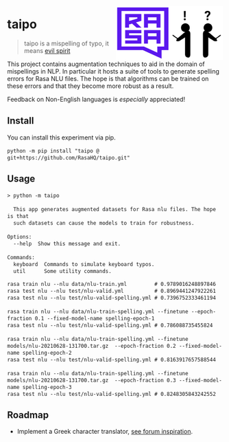 <img src="icon.png" width="125" height="125" align="right" /> <img src="logo.svg" width=125 height=125 align="right">

# taipo

> taipo is a mispelling of typo, it means [evil spirit](https://en.wiktionary.org/wiki/taipo)

This project contains augmentation techniques to aid in the domain of mispellings
in NLP. In particular it hosts a suite of tools to generate spelling errors for Rasa NLU files.
The hope is that algorithms can be trained on these errors and that they become
more robust as a result.

Feedback on Non-English languages is *especially* appreciated!

## Install

You can install this experiment via pip.

```
python -m pip install "taipo @ git+https://github.com/RasaHQ/taipo.git"
```

## Usage

```
> python -m taipo

  This app generates augmented datasets for Rasa nlu files. The hope is that
  such datasets can cause the models to train for robustness.

Options:
  --help  Show this message and exit.

Commands:
  keyboard  Commands to simulate keyboard typos.
  util      Some utility commands.
```

```
rasa train nlu --nlu data/nlu-train.yml         # 0.9789016248897846
rasa test nlu --nlu test/nlu-valid.yml          # 0.8969441247922261
rasa test nlu --nlu test/nlu-valid-spelling.yml # 0.7396752333461194

rasa train nlu --nlu data/nlu-train-spelling.yml --finetune --epoch-fraction 0.1 --fixed-model-name spelling-epoch-1
rasa test nlu --nlu test/nlu-valid-spelling.yml # 0.786088735455824

rasa train nlu --nlu data/nlu-train-spelling.yml --finetune models/nlu-20210628-131700.tar.gz  --epoch-fraction 0.2 --fixed-model-name spelling-epoch-2
rasa test nlu --nlu test/nlu-valid-spelling.yml # 0.8163917657588544

rasa train nlu --nlu data/nlu-train-spelling.yml --finetune models/nlu-20210628-131700.tar.gz  --epoch-fraction 0.3 --fixed-model-name spelling-epoch-3
rasa test nlu --nlu test/nlu-valid-spelling.yml # 0.8248305843242552
```

## Roadmap

- Implement a Greek character translator, [see forum inspiration](https://forum.rasa.com/t/phonetics-featurizer/42132/17).
